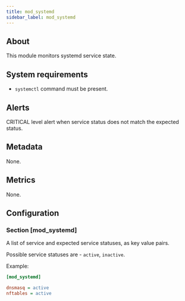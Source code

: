 ```yaml
---
title: mod_systemd
sidebar_label: mod_systemd
---
```


## About

This module monitors systemd service state.

## System requirements

- `systemctl` command must be present.

## Alerts

CRITICAL level alert when service status does not match the expected status.

## Metadata

None.

## Metrics

None.

## Configuration

### Section [mod_systemd]

A list of service and expected service statuses, as key value pairs.

Possible service statuses are - `active`, `inactive`.

Example:

```ini
[mod_systemd]

dnsmasq = active
nftables = active
```
